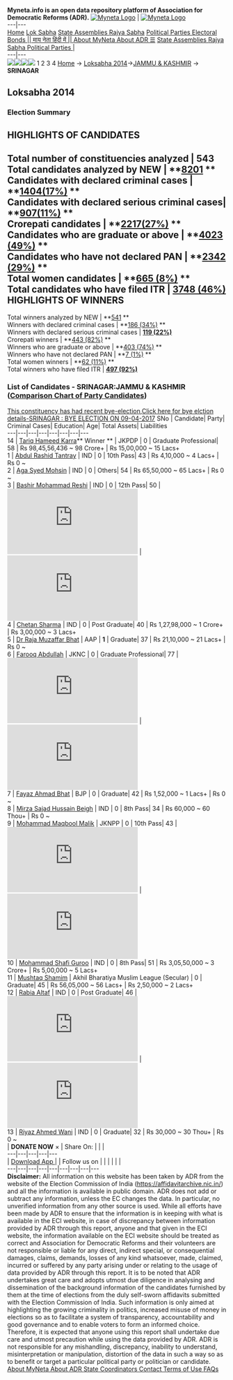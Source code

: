 **Myneta.info is an open data repository platform of Association for Democratic Reforms (ADR).**
[![Myneta Logo](https://www.myneta.info/lib/img/myneta-logo.png)](https://www.myneta.info/) | [![Myneta Logo](https://www.myneta.info/lib/img/adr-logo.png)](https://adrindia.org)  
---|---  
[Home](https://www.myneta.info/) [Lok Sabha](https://www.myneta.info/#ls "Lok Sabha") [ State Assemblies ](https://www.myneta.info/#sa "State Assemblies") [Rajya Sabha](https://www.myneta.info/#rs "Rajya Sabha") [Political Parties ](https://www.myneta.info/party "Political Parties") [ Electoral Bonds ](https://www.myneta.info/electoral_bonds "Electoral Bonds") [ || माय नेता हिंदी में || ](https://translate.google.co.in/translate?prev=hp&hl=en&js=y&u=www.myneta.info&sl=en&tl=hi&history_state0=) [ About MyNeta ](https://adrindia.org/content/about-myneta) [ About ADR ](https://adrindia.org/about-adr/who-we-are) [☰](javascript:void\(0\))
[ State Assemblies ](https://www.myneta.info/#sa "State Assemblies") [ Rajya Sabha ](https://www.myneta.info/#rs "Rajya Sabha") [ Political Parties ](https://www.myneta.info/party "Political Parties")
|   
---|---  
![](https://www.myneta.info/lib/img/banner/banner-1.png)![](https://www.myneta.info/lib/img/banner/banner-2.png)![](https://www.myneta.info/lib/img/banner/banner-3.png)![](https://www.myneta.info/lib/img/banner/banner-4.png)
1  2  3  4 
[Home](https://www.myneta.info/) → [Loksabha 2014](https://www.myneta.info/ls2014/)→[JAMMU & KASHMIR](https://www.myneta.info/ls2014/index.php?action=show_constituencies&state_id=9) → **SRINAGAR**
### 
## Loksabha 2014
###  Election Summary 
HIGHLIGHTS OF CANDIDATES  
---  
Total number of constituencies analyzed |  543   
Total candidates analyzed by NEW | **[8201](https://www.myneta.info/ls2014/index.php?action=summary&subAction=candidates_analyzed&sort=candidate#summary) **  
Candidates with declared criminal cases | **[1404(17%)](https://www.myneta.info/ls2014/index.php?action=summary&subAction=crime&sort=candidate#summary) **  
Candidates with declared serious criminal cases| **[907(11%)](https://www.myneta.info/ls2014/index.php?action=summary&subAction=serious_crime&sort=candidate#summary) **  
Crorepati candidates | **[2217(27%)](https://www.myneta.info/ls2014/index.php?action=summary&subAction=crorepati&sort=candidate#summary) **  
Candidates who are graduate or above | **[4023 (49%)](https://www.myneta.info/ls2014/index.php?action=summary&subAction=education&sort=candidate#summary) **  
Candidates who have not declared PAN | **[2342 (29%)](https://www.myneta.info/ls2014/index.php?action=summary&subAction=without_pan&sort=candidate#summary) **  
Total women candidates | **[665 (8%)](https://www.myneta.info/ls2014/index.php?action=summary&subAction=women_candidate&sort=candidate#summary) **  
Total candidates who have filed ITR | [**3748 (46%)**](https://www.myneta.info/ls2014/index.php?action=summary&subAction=filed_itr&sort=candidate#summary)  
HIGHLIGHTS OF WINNERS  
---  
Total winners analyzed by NEW | **[541](https://www.myneta.info/ls2014/index.php?action=summary&subAction=winner_analyzed&sort=candidate#summary) **  
Winners with declared criminal cases | **[186 (34%)](https://www.myneta.info/ls2014/index.php?action=summary&subAction=winner_crime&sort=candidate#summary) **  
Winners with declared serious criminal cases | **[119 (22%)](https://www.myneta.info/ls2014/index.php?action=summary&subAction=winner_serious_crime&sort=candidate#summary)**  
Crorepati winners | **[443 (82%)](https://www.myneta.info/ls2014/index.php?action=summary&subAction=winner_crorepati&sort=candidate#summary) **  
Winners who are graduate or above | **[403 (74%)](https://www.myneta.info/ls2014/index.php?action=summary&subAction=winner_education&sort=candidate#summary) **  
Winners who have not declared PAN | **[7 (1%)](https://www.myneta.info/ls2014/index.php?action=summary&subAction=winner_without_pan&sort=candidate#summary) **  
Total women winners | **[62 (11%)](https://www.myneta.info/ls2014/index.php?action=summary&subAction=winner_women&sort=candidate#summary) **  
Total winners who have filed ITR | [**497 (92%)**](https://www.myneta.info/ls2014/index.php?action=summary&subAction=winner_filed_itr&sort=candidate#summary)  
### List of Candidates - SRINAGAR:JAMMU & KASHMIR ([Comparison Chart of Party Candidates](https://www.myneta.info/ls2014/comparisonchart.php?constituency_id=386))
[This constituency has had recent bye-election,Click here for bye elction details-SRINAGAR : BYE ELECTION ON 09-04-2017](https://www.myneta.info/ls2014/index.php?action=show_candidates&constituency_id=557)
SNo | Candidate| Party| Criminal Cases| Education| Age| Total Assets| Liabilities  
---|---|---|---|---|---|---|---  
14  | [Tariq Hameed Karra](https://www.myneta.info/ls2014/candidate.php?candidate_id=6815)** Winner ** | JKPDP | 0 | Graduate Professional| 58 | Rs 98,45,56,436 ~ 98 Crore+ | Rs 15,00,000 ~ 15 Lacs+  
1  | [Abdul Rashid Tantray](https://www.myneta.info/ls2014/candidate.php?candidate_id=6811) | IND | 0 | 10th Pass| 43 | Rs 4,10,000 ~ 4 Lacs+ | Rs 0 ~   
2  | [Aga Syed Mohsin](https://www.myneta.info/ls2014/candidate.php?candidate_id=6819) | IND | 0 | Others| 54 | Rs 65,50,000 ~ 65 Lacs+ | Rs 0 ~   
3  | [Bashir Mohammad Reshi](https://www.myneta.info/ls2014/candidate.php?candidate_id=6814) | IND | 0 | 12th Pass| 50 | ![](https://myneta.info/image_v2.php?myneta_folder=ls2014&candidate_id=6814&col=ta) | ![](https://myneta.info/image_v2.php?myneta_folder=ls2014&candidate_id=6814&col=lia)  
4  | [Chetan Sharma](https://www.myneta.info/ls2014/candidate.php?candidate_id=6817) | IND | 0 | Post Graduate| 40 | Rs 1,27,98,000 ~ 1 Crore+ | Rs 3,00,000 ~ 3 Lacs+  
5  | [Dr Raja Muzaffar Bhat](https://www.myneta.info/ls2014/candidate.php?candidate_id=6810) | AAP | **1** | Graduate| 37 | Rs 21,10,000 ~ 21 Lacs+ | Rs 0 ~   
6  | [Farooq Abdullah](https://www.myneta.info/ls2014/candidate.php?candidate_id=6807) | JKNC | 0 | Graduate Professional| 77 | ![](https://myneta.info/image_v2.php?myneta_folder=ls2014&candidate_id=6807&col=ta) | ![](https://myneta.info/image_v2.php?myneta_folder=ls2014&candidate_id=6807&col=lia)  
7  | [Fayaz Ahmad Bhat](https://www.myneta.info/ls2014/candidate.php?candidate_id=6818) | BJP | 0 | Graduate| 42 | Rs 1,52,000 ~ 1 Lacs+ | Rs 0 ~   
8  | [Mirza Sajad Hussain Beigh](https://www.myneta.info/ls2014/candidate.php?candidate_id=6808) | IND | 0 | 8th Pass| 34 | Rs 60,000 ~ 60 Thou+ | Rs 0 ~   
9  | [Mohammad Maqbool Malik](https://www.myneta.info/ls2014/candidate.php?candidate_id=6813) | JKNPP | 0 | 10th Pass| 43 | ![](https://myneta.info/image_v2.php?myneta_folder=ls2014&candidate_id=6813&col=ta) | ![](https://myneta.info/image_v2.php?myneta_folder=ls2014&candidate_id=6813&col=lia)  
10  | [Mohammad Shafi Guroo](https://www.myneta.info/ls2014/candidate.php?candidate_id=6820) | IND | 0 | 8th Pass| 51 | Rs 3,05,50,000 ~ 3 Crore+ | Rs 5,00,000 ~ 5 Lacs+  
11  | [Mushtaq Shamim](https://www.myneta.info/ls2014/candidate.php?candidate_id=6816) | Akhil Bharatiya Muslim League (Secular) | 0 | Graduate| 45 | Rs 56,05,000 ~ 56 Lacs+ | Rs 2,50,000 ~ 2 Lacs+  
12  | [Rabia Altaf](https://www.myneta.info/ls2014/candidate.php?candidate_id=6806) | IND | 0 | Post Graduate| 46 | ![](https://myneta.info/image_v2.php?myneta_folder=ls2014&candidate_id=6806&col=ta) | ![](https://myneta.info/image_v2.php?myneta_folder=ls2014&candidate_id=6806&col=lia)  
13  | [Riyaz Ahmed Wani](https://www.myneta.info/ls2014/candidate.php?candidate_id=6812) | IND | 0 | Graduate| 32 | Rs 30,000 ~ 30 Thou+ | Rs 0 ~   
|  **DONATE NOW** × |  Share On:  | [](https://api.whatsapp.com/send?text=https%3A%2F%2Fmyneta.info%2Fpunjab2022%2Findex.php%3Faction%3Dshow_constituencies%26state_id%3D19) | [](https://www.facebook.com/sharer/sharer.php?u=https%3A%2F%2Fmyneta.info%2Fpunjab2022%2Findex.php%3Faction%3Dshow_constituencies%26state_id%3D19) | [](https://twitter.com/share?url=https%3A%2F%2Fmyneta.info%2Fpunjab2022%2Findex.php%3Faction%3Dshow_constituencies%26state_id%3D19)  
---|---|---|---|---  
| [ Download App ](https://play.google.com/store/apps/details?id=com.webrosoft.myneta1&pcampaignid=pcampaignidMKT-Other-global-all-co-prtnr-py-PartBadge-Mar2515-1) | [](https://play.google.com/store/apps/details?id=com.webrosoft.myneta1&pcampaignid=pcampaignidMKT-Other-global-all-co-prtnr-py-PartBadge-Mar2515-1) |  Follow us on  | [](https://www.facebook.com/adrindia.org/) | [](https://twitter.com/adrspeaks) | [](https://groups.google.com/g/national-election-watch?hl=en&pli=1) | [](https://www.instagram.com/adrspeaks/) | [](https://www.youtube.com/user/adrspeaks) | [](https://sharechat.com/profile/adrspeaks)  
---|---|---|---|---|---|---|---|---  
**Disclaimer:** All information on this website has been taken by ADR from the website of the Election Commission of India (https://affidavitarchive.nic.in/) and all the information is available in public domain. ADR does not add or subtract any information, unless the EC changes the data. In particular, no unverified information from any other source is used. While all efforts have been made by ADR to ensure that the information is in keeping with what is available in the ECI website, in case of discrepancy between information provided by ADR through this report, anyone and that given in the ECI website, the information available on the ECI website should be treated as correct and Association for Democratic Reforms and their volunteers are not responsible or liable for any direct, indirect special, or consequential damages, claims, demands, losses of any kind whatsoever, made, claimed, incurred or suffered by any party arising under or relating to the usage of data provided by ADR through this report. It is to be noted that ADR undertakes great care and adopts utmost due diligence in analysing and dissemination of the background information of the candidates furnished by them at the time of elections from the duly self-sworn affidavits submitted with the Election Commission of India. Such information is only aimed at highlighting the growing criminality in politics, increased misuse of money in elections so as to facilitate a system of transparency, accountability and good governance and to enable voters to form an informed choice. Therefore, it is expected that anyone using this report shall undertake due care and utmost precaution while using the data provided by ADR. ADR is not responsible for any mishandling, discrepancy, inability to understand, misinterpretation or manipulation, distortion of the data in such a way so as to benefit or target a particular political party or politician or candidate. 
[ About MyNeta ](https://adrindia.org/content/about-myneta) [ About ADR ](https://adrindia.org/about-adr/who-we-are) [ State Coordinators ](https://adrindia.org/about-adr/state-coordinators) [ Contact ](https://adrindia.org/contact-us) [ Terms of Use ](https://adrindia.org/content/adr-terms-use) [ FAQs ](https://adrindia.org/content/faqs)
